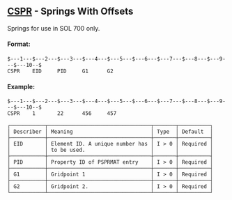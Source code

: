 ## [CSPR](https://nexus.hexagon.com/documentationcenter/bundle/MSC_Nastran_2022.4/page/Nastran_Combined_Book/qrg/bulkc2/TOC.CSPR.xhtml) - Springs With Offsets

Springs for use in SOL 700 only.

#### Format:

```nastran
$---1---$---2---$---3---$---4---$---5---$---6---$---7---$---8---$---9---$---10--$
CSPR    EID     PID     G1      G2                                              
```

#### Example:

```nastran
$---1---$---2---$---3---$---4---$---5---$---6---$---7---$---8---$---9---$---10--$
CSPR    1       22      456     457                                             
```

```text
┌───────────┬─────────────────────────────────┬───────┬──────────┐
│ Describer │ Meaning                         │ Type  │ Default  │
├───────────┼─────────────────────────────────┼───────┼──────────┤
│ EID       │ Element ID. A unique number has │ I > 0 │ Required │
│           │ to be used.                     │       │          │
├───────────┼─────────────────────────────────┼───────┼──────────┤
│ PID       │ Property ID of PSPRMAT entry    │ I > 0 │ Required │
├───────────┼─────────────────────────────────┼───────┼──────────┤
│ G1        │ Gridpoint 1                     │ I > 0 │ Required │
├───────────┼─────────────────────────────────┼───────┼──────────┤
│ G2        │ Gridpoint 2.                    │ I > 0 │ Required │
└───────────┴─────────────────────────────────┴───────┴──────────┘
```
